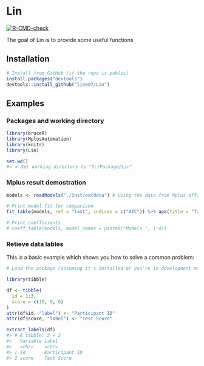 
<!-- README.md is generated from README.Rmd. Please edit that file -->

# Lin

<!-- badges: start -->

[![R-CMD-check](https://github.com/linem7/Lin/actions/workflows/R-CMD-check.yaml/badge.svg)](https://github.com/linem7/Lin/actions/workflows/R-CMD-check.yaml)
<!-- badges: end -->

The goal of Lin is to provide some useful functions

## Installation

``` r
# Install from GitHub (if the repo is public)
install.packages("devtools")
devtools::install_github("linem7/Lin")
```

## Examples

### Packages and working directory

``` r
library(bruceR)
library(MplusAutomation)
library(knitr)
library(Lin)

set.wd()
#> ✔ Set working directory to "D:/Package/Lin"
```

### Mplus result demostration

``` r
models <- readModels("./inst/extdata") # Using the data from Mplus offcial site.
```

``` r
# Print model fit for comparison
fit_table(models, ref = "last", indices = c("AIC")) %>% apa(title = "Table 1. Model comparison.")
```

``` r
# Print coefficients
# coeff_table(models, model_names = paste0("Models ", 1:4))
```

### Retieve data lables

This is a basic example which shows you how to solve a common problem:

``` r
# Load the package (assuming it's installed or you're in development mode)

library(tibble)

df <- tibble(
  id = 1:3,
  score = c(10, 9, 8)
)
attr(df$id, "label") <- "Participant ID"
attr(df$score, "label") <- "Test Score"

extract_labels(df)
#> # A tibble: 2 × 2
#>   Variable Label         
#>   <chr>    <chr>         
#> 1 id       Participant ID
#> 2 score    Test Score
```
